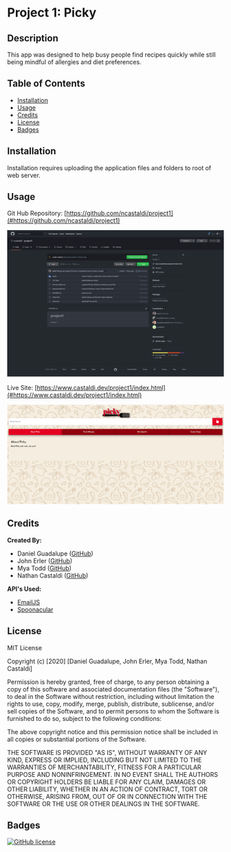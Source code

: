 # Project 1: Picky

## Description 

This app was designed to help busy people find recipes quickly while still being mindful of allergies and diet preferences.
## Table of Contents

* [Installation](#installation)
* [Usage](#usage)
* [Credits](#credits)
* [License](#license)
* [Badges](#badges)
## Installation

Installation requires uploading the application files and folders to root of web server.
## Usage 

Git Hub Repository: [https://github.com/ncastaldi/project1](#https://github.com/ncastaldi/project1)

![Repo Screenshot](./assets/images/repo-screenshot.png)

Live Site: [https://www.castaldi.dev/project1/index.html](#https://www.castaldi.dev/project1/index.html)

![Site Screenshot](./assets/images/site-screenshot.png)
## Credits

**Created By:**
* Daniel Guadalupe ([GitHub](#https://github.com/danielthomas129))
* John Erler ([GitHub](#https://github.com/jerler1))
* Mya Todd ([GitHub](#https://github.com/mt428376))
* Nathan Castaldi ([GitHub](#https://github.com/ncastaldi))

**API's Used:**
* [EmailJS](#https://www.emailjs.com/)
* [Spoonacular](#https://spoonacular.com/)
## License

MIT License

Copyright (c) [2020] [Daniel Guadalupe, John Erler, Mya Todd, Nathan Castaldi]

Permission is hereby granted, free of charge, to any person obtaining a copy
of this software and associated documentation files (the "Software"), to deal
in the Software without restriction, including without limitation the rights
to use, copy, modify, merge, publish, distribute, sublicense, and/or sell
copies of the Software, and to permit persons to whom the Software is
furnished to do so, subject to the following conditions:

The above copyright notice and this permission notice shall be included in all
copies or substantial portions of the Software.

THE SOFTWARE IS PROVIDED "AS IS", WITHOUT WARRANTY OF ANY KIND, EXPRESS OR
IMPLIED, INCLUDING BUT NOT LIMITED TO THE WARRANTIES OF MERCHANTABILITY,
FITNESS FOR A PARTICULAR PURPOSE AND NONINFRINGEMENT. IN NO EVENT SHALL THE
AUTHORS OR COPYRIGHT HOLDERS BE LIABLE FOR ANY CLAIM, DAMAGES OR OTHER
LIABILITY, WHETHER IN AN ACTION OF CONTRACT, TORT OR OTHERWISE, ARISING FROM,
OUT OF OR IN CONNECTION WITH THE SOFTWARE OR THE USE OR OTHER DEALINGS IN THE
SOFTWARE.
## Badges

[![GitHub license](https://img.shields.io/github/license/ncastaldi/project1?style=for-the-badge)](https://github.com/ncastaldi/project1/blob/main/license.txt)

